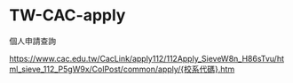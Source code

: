 # TW-CAC-apply
個人申請查詢

https://www.cac.edu.tw/CacLink/apply112/112Apply_SieveW8n_H86sTvu/html_sieve_112_P5gW9x/ColPost/common/apply/{校系代碼}.htm
